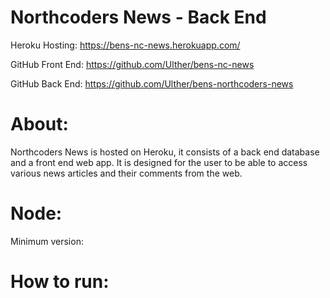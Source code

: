 # Northcoders News - Back End

Heroku Hosting: https://bens-nc-news.herokuapp.com/

GitHub Front End: https://github.com/Ulther/bens-nc-news

GitHub Back End: https://github.com/Ulther/bens-northcoders-news

# About:

Northcoders News is hosted on Heroku, it consists of a back end database and a front end web app. It is designed for the user to be able to access various news articles and their comments from the web.

# Node:

Minimum version: 

# How to run:

